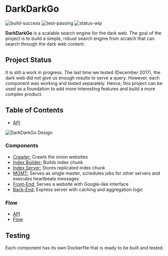 # DarkDarkGo

![build-success](https://img.shields.io/badge/build-success-brightgreen.svg)
![test-passing](https://img.shields.io/badge/test-passing-brightgreen.svg)
![status-wip](https://img.shields.io/badge/status-work_in_progress-green.svg)

**DarkDarkGo** is a scalable search engine for the dark web. The goal of the
project is to build a simple, robust search engine from scratch that can search
through the dark web content.

## Project Status

It is still a work in progress. The last time we tested (December 2017), the
dark web did not give us enough results to serve a query. However, each
component was working and tested separately. Hence, this project can be
used as a foundation to add more interesting features and build a more complex
product.

## Table of Contents

- [API](mgmt/doc/api.md)

![DarkDarkGo Design](mgmt/doc/DarkDarkGo.png)

### Components

- [Crawler:](crawler) Crawls the onion websites
- [Index Builder:](indexer) Builds index chunk
- [Index Server:](index-server) Stores replicated index chunk
- [MGMT:](mgmt) Serves as single master, schedules jobs for other servers and executes
  heartbeats messages
- [Front-End:](frontend) Serves a website with Google-like interface
- [Back-End:](webserver) Express server with caching and aggregation logic

### Flow

- [API](mgmt/doc/api.md)
- [Flow](mgmt/doc/flow.md)

## Testing

Each component has its own Dockerfile that is ready to be built and tested.
